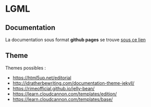 # LGML

## Documentation

La documentation sous format **github pages** se trouve [sous ce lien](https://clairezed.github.io/LGML_docs/)


## Theme

Themes possibles :
- https://html5up.net/editorial
- http://idratherbewriting.com/documentation-theme-jekyll/
- https://rimeofficial.github.io/jelly-bean/
- https://learn.cloudcannon.com/templates/edition/
- https://learn.cloudcannon.com/templates/base/
